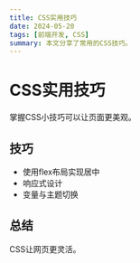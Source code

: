 ```yaml
---
title: CSS实用技巧
date: 2024-05-20
tags: [前端开发, CSS]
summary: 本文分享了常用的CSS技巧。
---
```


# CSS实用技巧

掌握CSS小技巧可以让页面更美观。

## 技巧
- 使用flex布局实现居中
- 响应式设计
- 变量与主题切换

## 总结
CSS让网页更灵活。 